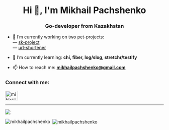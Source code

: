 <h1 align="center">Hi 👋, I'm Mikhail Pachshenko</h1>
<h3 align="center">Go-developer from Kazakhstan</h3>

- 🔭 I’m currently working on two pet-projects:
<br/>— [sk-project](https://github.com/mikhailpachshenko/pet-project-sk-final) 
<br/>— [url-shortener](https://github.com/mikhailpachshenko/pet-url-shortener)
- 🌱 I’m currently learning: **chi, fiber, log/slog, stretchr/testify**

- 📫 How to reach me: **mikhailpachshenko@gmail.com**

<h3 align="left">Connect with me:</h3>
<p align="left">
<a href="https://instagram.com/mikhail_pachshenko" target="blank"><img align="center" src="https://raw.githubusercontent.com/rahuldkjain/github-profile-readme-generator/master/src/images/icons/Social/instagram.svg" alt="mikhailpachshenko" height="30" width="40" /></a> 
</p>
</p>
<hr>

<p align="left" >
    <a href="LINK TO: WHEN CLICKED">
      <img src="https://github.r2v.ch/codewars?user=mikhailpachshenko" />
    </a>

<p><img align="left" src="https://github-readme-stats.vercel.app/api/top-langs?username=mikhailpachshenko&show_icons=true&locale=en&layout=compact" alt="mikhailpachshenko" /></p>

<p>&nbsp;<img align="center" src="https://github-readme-stats.vercel.app/api?username=mikhailpachshenko&show_icons=true&locale=en" alt="mikhailpachshenko" /></p>
